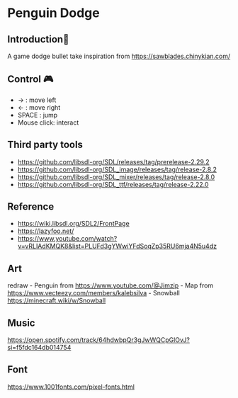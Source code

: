 # Penguin Dodge

## Introduction🐧
A game dodge bullet take inspiration from <https://sawblades.chinykian.com/>

## Control 🎮
- -> : move left
- <- : move right
- SPACE : jump
- Mouse click: interact

## Third party tools
- <https://github.com/libsdl-org/SDL/releases/tag/prerelease-2.29.2>
- <https://github.com/libsdl-org/SDL_image/releases/tag/release-2.8.2>
- <https://github.com/libsdl-org/SDL_mixer/releases/tag/release-2.8.0>
- <https://github.com/libsdl-org/SDL_ttf/releases/tag/release-2.22.0>

## Reference
- <https://wiki.libsdl.org/SDL2/FrontPage>
-  <https://lazyfoo.net/>
-   <https://www.youtube.com/watch?v=vRLIAdKMQK8&list=PLUFd3gYWwiYFdSoqZp35RU6mja4N5u4dz>

## Art
redraw  - Penguin from <https://www.youtube.com/@Jimzip>
        -  Map from <https://www.vecteezy.com/members/kalebsilva>
        -  Snowball <https://minecraft.wiki/w/Snowball>

## Music
<https://open.spotify.com/track/64hdwbpQr3gJwWQCpGlOvJ?si=f5fdc164db014754>

## Font
<https://www.1001fonts.com/pixel-fonts.html>

